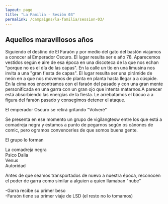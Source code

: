 ```yaml
---
layout: page
title: "La Familia - Sesión 03"
permalink: /campaigns/la-familia/session-03/
---
```


##  **Aquellos maravillosos años**

Siguiendo el destino de El Faraón y por medio del gato del bastón viajamos  a conocer al Emperador Oscuro. El lugar resulta ser e año 78\. Aparecemos vestidos según e aire de esa época en una discoteca de la que nos echan "porque no es el día de las capas". En la calle un tío en una limusina nos invita a una "gran fiesta de capas". El lugar resulta ser una pirámide de neón en a que nos movemos de planta en planta hasta llegar a a cúspide.  En la cima nos encontramos con el faraón del pasado y con una gran mente personificada en una garra con un gran ojo que intenta matarnos.A parecer está absorbiendo las energías de la fiesta. Le arrebatamos el bácuo a a figura del faraón pasado y consegimos detener el ataque.

El emperador Oscuro se retirá gritando "Volveré"

Se presenta en ese momento un grupo de vigilangtesw entre los que está a comadreja negra y estamos a punto de pegarnos según os cánones de comic, pero ogramos convencerles de que somos buena gente.

El grupo lo forman

La comadreja negra  
Psico Dalia  
Venus  
Autoridad 

Antes de que seamos transportados de nuevo a nuestra época, reconocen el poder de garra como similar a alguien a quien llamaban "nube"

\-Garra recibe su primer beso  
\-Faraón tiene su primer viaje de LSD (el resto no lo tomamos)
